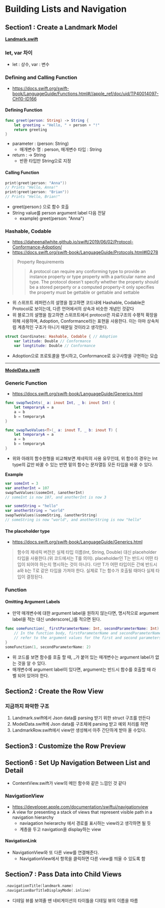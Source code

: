 # Building Lists and Navigation

## Section1 : Create a Landmark Model

[**Landmark.swift**](https://github.com/Kimjaeseop/study_swift/blob/main/BuildingListsAndNavigation/Complete/Landmarks/Model/Landmark.swift)
### let, var 차이
* let : 상수, var : 변수

### Defining and Calling Function

* https://docs.swift.org/swift-book/LanguageGuide/Functions.html#//apple_ref/doc/uid/TP40014097-CH10-ID166
#### Defining Function
```Swift
func greet(person: String) -> String {
	let greeting = "Hello, " + person + "!"
	return greeting
}
```

* parameter : (person: String)
	* 매개변수 명 : person, 매개변수 타입 : String
* return : -> String
	* 반환 타입만 String으로 지정

#### Calling Function
```Swift
print(greet(person: "Anna"))
// Prints "Hello, Anna!"
print(greet(person: "Brian"))
// Prints "Hello, Brian!"
```

* greet(person:) 으로 함수 호출
* String value를 person argument label 다음 전달
	* example) greet(person: "Anna")

### Hashable, Codable

* https://daheenallwhite.github.io/swift/2019/06/02/Protocol-Conformance-Adoption/
* https://docs.swift.org/swift-book/LanguageGuide/Protocols.html#ID278

> Property Requirements
>> A protocol can require any conforming type to provide an instance property or type property with a particular name and type. The protocol doesn't  specify whether the property should be a stored perperty or a computed property-it only specifies the property must be gettable or gettable and settable

* 위 스위프트 레퍼런스의 설명을 참고하면 코드내에 Hashable, Codable은 Protocol로 보이는데, 다른 언어에서의 상속과 비슷한 개념인 것같다
* 위 블로그의 설명을 참고하면 스위프트에서 protocol은 자료구조의 수평적 확장을 위해 사용하며, Adoption, Conformance라는 표현을 사용한다. 이는 아마 상속처럼 계층적인 구조가 아니기 때문일 것이라고 생각한다.
```Swift
struct Coordinates: Hashable, Codable { // Adoption
	var latitude: Double // Conformance
	var longtitude: Double // Conformance
```
* Adoption으로 프로토콜을 명시하고, Conformance로 요구사항을 구현하는 모습

----------------------------------------
[**ModelData.swift**](https://github.com/Kimjaeseop/study_swift/blob/main/BuildingListsAndNavigation/Complete/Landmarks/Model/ModelData.swift)

### Generic Function

* https://docs.swift.org/swift-book/LanguageGuide/Generics.html

```Swift
func swapTwoInts(_ a: inout Int, _ b: inout Int) {
	let temporaryA = a
	a = b
	b = temporaryA
}
```
```Swift
func swapTwoValues<T>(_ a: inout T, _ b: inout T) {
	let temporaryA = a
	a = b
	b = temporaryA
}
```

* 위와 아래의 함수원형을 비교해보면 제네릭의 사용 유무인데, 위 함수의 경우는 Int type의 값만 바꿀 수 있는 반면 밑의 함수는 문자열등 모든 타입을 바꿀 수 있다.

**Example**
```Swift
var someInt = 3
var anotherInt = 107
swapTwoValues(&someInt, &anotherInt)
// someInt is now 107, and anotherInt is now 3

var someString = "hello"
var anotherString = "world"
swapTwoValues(&someString, &anotherString)
// someString is now "world", and anotherString is now "hello"
```

#### The placeholder type
* https://docs.swift.org/swift-book/LanguageGuide/Generics.html
> 함수의 제네릭 버전은 실제 타입 이름(Int, String, Double) 대신 placeholder 타입을 사용한다.(위 코드에서는 T를 의미).
> placeholder인 T는 반드시 어떤 타입이 되어야 하는지 명시하는 것이 아니다. 다만 T가 어떤 타입이든 간에 반드시 a와 b는 T로 같은 타입을 가져야 한다.
> 실제로 T는 함수가 호출될 때마다 실제 타입이 결정된다.

### Function
#### Omitting Argument Labels

* 만약 매개변수에 대한 argument label을 원하지 않는다면, 명시적으로 argument label을 적는 대신 underscore(_)를 적으면 된다.

```Swift
func someFunction(_ firstParameterName: Int, secondParameterName: Int) {
	// In the function body, firstParameterName and secondParameterName
	// refer to the argument values for the first and second parameters.
}
someFunction(1, secondParameterName: 2)
```

* 위 코드를 보면 함수를 호출 할 때, _가 붙어 있는 매개변수는 argument label가 없는 것을 알 수 있다.
* 매개변수에 argument label이 있다면, argument는 반드시 함수를 호출할 때 라벨 되어 있어야 한다.

## Section2 : Create the Row View
### 지금까지 파악한 구조
1. Landmark.swift에서 Json data를 parsing 받기 위한 struct 구조를 만든다
1. ModelData.swift에 Json data를 구조체에 parsing 받고 예외 처리를 하면
1. LandmarkRow.swift에서 view만 생성해서 아주 간단하게 받아 올 수있다.

## Section3 : Customize the Row Preview

## Section6 : Set Up Navigation Between List and Detail

* ContentView.swift가 view의 메인 함수와 같은 느낌인 것 같다

### NavigationView

* https://developer.apple.com/documentation/swiftui/navigationview
* A view for presenting a stack of views that represent visible path in a navigation hierarchy
	* naviagation heierarchy 에서 경로를 표시하는 view라고 생각하면 될 듯
	* 계층을 두고 navigation을 display하는 view

#### NavigationLink

* NavigationView와 또 다른 view를 연결해준다.
	* NavigationView에서 항목을 클릭하면 다른 view를 띄울 수 있도록 함

## Section7 : Pass Data into Child Views

```Swift
.navigationTitle(landmark.name)
.navigationBarTitleDisplayMode(.inline)
```

* 디테일 뷰를 보여줄 땐 네비게이션의 타이틀을 디테일 뷰의 이름을 따름
